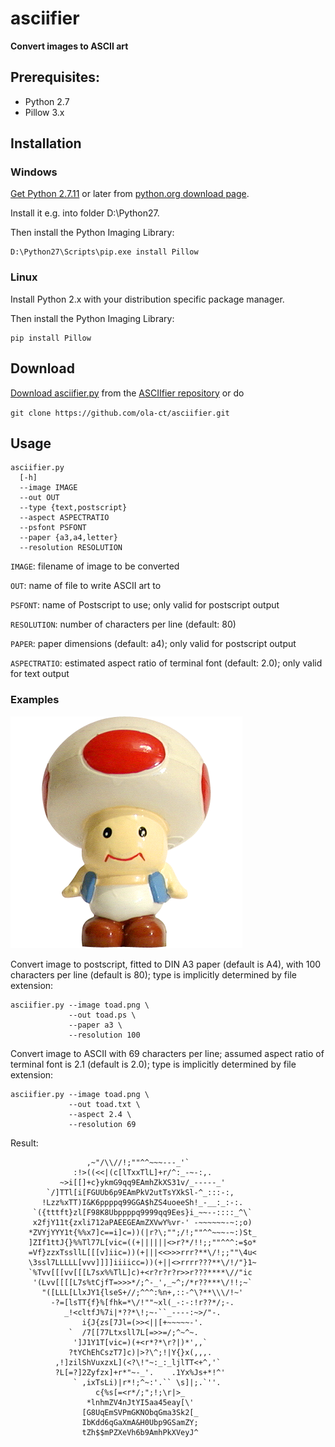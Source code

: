 # asciifier

**Convert images to ASCII art**

## Prerequisites:

 - Python 2.7
 - Pillow 3.x


## Installation

### Windows

[Get Python 2.7.11](https://www.python.org/downloads/release/python-2711/) or later from [python.org download page](https://www.python.org/downloads/).

Install it e.g. into folder D:\Python27.

Then install the Python Imaging Library:

```
D:\Python27\Scripts\pip.exe install Pillow
```


### Linux

Install Python 2.x with your distribution specific package manager.

Then install the Python Imaging Library:

```
pip install Pillow
```

## Download

[Download asciifier.py](https://raw.githubusercontent.com/ola-ct/asciifier/master/asciifier.py) from the [ASCIIfier repository](https://github.com/ola-ct/asciifier) or do 

`git clone https://github.com/ola-ct/asciifier.git`


## Usage

```
asciifier.py 
  [-h]
  --image IMAGE
  --out OUT
  --type {text,postscript}
  --aspect ASPECTRATIO
  --psfont PSFONT
  --paper {a3,a4,letter}
  --resolution RESOLUTION
```

`IMAGE`: filename of image to be converted

`OUT`: name of file to write ASCII art to

`PSFONT`: name of Postscript to use; only valid for postscript output

`RESOLUTION`: number of characters per line (default: 80)

`PAPER`: paper dimensions (default: a4); only valid for postscript output

`ASPECTRATIO`: estimated aspect ratio of terminal font (default: 2.0); only valid for text output


### Examples

![Toad](images/toad.png)

Convert image to postscript, fitted to DIN A3 paper (default is A4),
with 100 characters per line (default is 80);
type is implicitly determined by file extension:

```
asciifier.py --image toad.png \
             --out toad.ps \
             --paper a3 \
             --resolution 100
```


Convert image to ASCII with 69 characters per line;
assumed aspect ratio of terminal font is 2.1 (default is 2.0);
type is implicitly determined by file extension:

```
asciifier.py --image toad.png \
             --out toad.txt \
             --aspect 2.4 \
             --resolution 69
```

Result:

```
                 ,~"/\\//!;""^^~~~---_'`
              :!>((<<|(c[lTxxTlL]+r/^:_-~-:,.
           ~>i[[]+c}ykmG9qq9EAmhZkXS31v/_-----_'
        `/]TTl[i[FGUUb6p9EAmPkV2utTsYXkSl-^_:::-:,
       !Lzz%xTT)I&K6ppppq99GGA$hZS4uoeeSh!_-__:_:-:.
     `({tttft}zl[F98K8Ubppppq9999qq9Ees}i_~~--::::_^\`
     x2fjY11t{zxli712aPAEEGEAmZXVwY%vr-' -~~~~~~-~:;o)
    *ZVYjYYY1t{%%x7]c==i]c=))(|r?\;"";/!;""^^~~~-~:)St_
    ]ZIf1ttJ{}%%Tl77L[vic=((+||||||<>r?*/!!;;""^^^:=$o*
    =Vf}zzxTssllL[[[v]iic=))(+|||<<>>>rrr?**\/!;;""\4u<
    \3ssl7LLLLL[vvv]]]]iiiicc=))(+||<>rrrr???**\/!/"}1~
    `%Tvv[[[vv[[[L7sx%%TlL]c)+<r?r?r?r>>r???****\//"ic
     '(Lvv[[[[L7s%tCjfT=>>>*/;^-_',_~^;/*r??***\/!!;~`
       "([LLL[LlxJY1{lseS+//;^^^:%n+,::-^\?**\\\/!~'
         -?=[lsTT{f}%[fhk=*\/!""~xl(_-:-:!r??*/;-.
            _!<cltfJ%7i|*??*\!;~-``_----:~>/"-.
                i{J{zs[7Jl=(>><||[+~~~~~-'.
             `  /7[[77Ltxsll7L[=>>=/;^~^~.
              ']J1Y1T[vic=)(+<r*?*\r?|)*',,`
             ?tYChEhCszT7]c)|>?\^;!|Y{}x(,,,.
          ,!]zilShVuxzxL](<?\!"~:_:_ljlTT<+^,'`
          ?L[=?]2Zyfzx]+r*"~-_'.    .1Yx%Js+*!^'
              ` ,ixTsLi)|r*!;^~:'.`` \s]|;.`''.
                   c{%s[=<r*/;";!;\r|>_
                 *lnhmZV4nJtYI5aa45eay[\'
                [G8UqEmSVPmGKNObqGma3Sk2[_
                IbKdd6qGaXmA&H0Ubp9GSamZY;
                tZh$$mPZXeVh6b9AmhPkXVeyJ^
```
